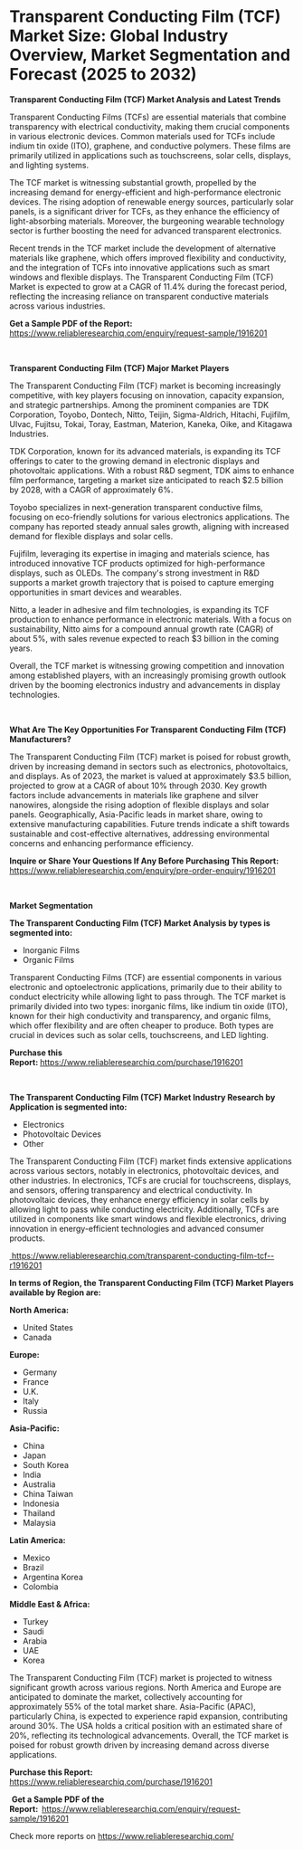 <p><h1>Transparent Conducting Film (TCF) Market Size: Global Industry Overview, Market Segmentation and Forecast (2025 to 2032)</h1></p><p><strong>Transparent Conducting Film (TCF) Market Analysis and Latest Trends</strong></p>
<p><p>Transparent Conducting Films (TCFs) are essential materials that combine transparency with electrical conductivity, making them crucial components in various electronic devices. Common materials used for TCFs include indium tin oxide (ITO), graphene, and conductive polymers. These films are primarily utilized in applications such as touchscreens, solar cells, displays, and lighting systems.</p><p>The TCF market is witnessing substantial growth, propelled by the increasing demand for energy-efficient and high-performance electronic devices. The rising adoption of renewable energy sources, particularly solar panels, is a significant driver for TCFs, as they enhance the efficiency of light-absorbing materials. Moreover, the burgeoning wearable technology sector is further boosting the need for advanced transparent electronics.</p><p>Recent trends in the TCF market include the development of alternative materials like graphene, which offers improved flexibility and conductivity, and the integration of TCFs into innovative applications such as smart windows and flexible displays. The Transparent Conducting Film (TCF) Market is expected to grow at a CAGR of 11.4% during the forecast period, reflecting the increasing reliance on transparent conductive materials across various industries.</p></p>
<p><strong>Get a Sample PDF of the Report:&nbsp;</strong> <a href="https://www.reliableresearchiq.com/enquiry/request-sample/1916201?utm_campaign=1117&utm_medium=2&utm_source=Github&utm_content=ia&utm_term=04022025&utm_id=transparent-conducting-film-tcf">https://www.reliableresearchiq.com/enquiry/request-sample/1916201</a></p>
<p>&nbsp;</p>
<p><strong>Transparent Conducting Film (TCF) Major Market Players</strong></p>
<p><p>The Transparent Conducting Film (TCF) market is becoming increasingly competitive, with key players focusing on innovation, capacity expansion, and strategic partnerships. Among the prominent companies are TDK Corporation, Toyobo, Dontech, Nitto, Teijin, Sigma-Aldrich, Hitachi, Fujifilm, Ulvac, Fujitsu, Tokai, Toray, Eastman, Materion, Kaneka, Oike, and Kitagawa Industries.</p><p>TDK Corporation, known for its advanced materials, is expanding its TCF offerings to cater to the growing demand in electronic displays and photovoltaic applications. With a robust R&D segment, TDK aims to enhance film performance, targeting a market size anticipated to reach $2.5 billion by 2028, with a CAGR of approximately 6%.</p><p>Toyobo specializes in next-generation transparent conductive films, focusing on eco-friendly solutions for various electronics applications. The company has reported steady annual sales growth, aligning with increased demand for flexible displays and solar cells.</p><p>Fujifilm, leveraging its expertise in imaging and materials science, has introduced innovative TCF products optimized for high-performance displays, such as OLEDs. The company's strong investment in R&D supports a market growth trajectory that is poised to capture emerging opportunities in smart devices and wearables.</p><p>Nitto, a leader in adhesive and film technologies, is expanding its TCF production to enhance performance in electronic materials. With a focus on sustainability, Nitto aims for a compound annual growth rate (CAGR) of about 5%, with sales revenue expected to reach $3 billion in the coming years.</p><p>Overall, the TCF market is witnessing growing competition and innovation among established players, with an increasingly promising growth outlook driven by the booming electronics industry and advancements in display technologies.</p></p>
<p>&nbsp;</p>
<p><strong>What Are The Key Opportunities For Transparent Conducting Film (TCF) Manufacturers?</strong></p>
<p><p>The Transparent Conducting Film (TCF) market is poised for robust growth, driven by increasing demand in sectors such as electronics, photovoltaics, and displays. As of 2023, the market is valued at approximately $3.5 billion, projected to grow at a CAGR of about 10% through 2030. Key growth factors include advancements in materials like graphene and silver nanowires, alongside the rising adoption of flexible displays and solar panels. Geographically, Asia-Pacific leads in market share, owing to extensive manufacturing capabilities. Future trends indicate a shift towards sustainable and cost-effective alternatives, addressing environmental concerns and enhancing performance efficiency.</p></p>
<p><strong>Inquire or Share Your Questions If Any Before Purchasing This Report:</strong> <a href="https://www.reliableresearchiq.com/enquiry/pre-order-enquiry/1916201?utm_campaign=1117&utm_medium=2&utm_source=Github&utm_content=ia&utm_term=04022025&utm_id=transparent-conducting-film-tcf">https://www.reliableresearchiq.com/enquiry/pre-order-enquiry/1916201</a></p>
<p>&nbsp;</p>
<p><strong>Market Segmentation</strong></p>
<p><strong>The Transparent Conducting Film (TCF) Market Analysis by types is segmented into:</strong></p>
<p><ul><li>Inorganic Films</li><li>Organic Films</li></ul></p>
<p><p>Transparent Conducting Films (TCF) are essential components in various electronic and optoelectronic applications, primarily due to their ability to conduct electricity while allowing light to pass through. The TCF market is primarily divided into two types: inorganic films, like indium tin oxide (ITO), known for their high conductivity and transparency, and organic films, which offer flexibility and are often cheaper to produce. Both types are crucial in devices such as solar cells, touchscreens, and LED lighting.</p></p>
<p><strong>Purchase this Report:&nbsp;</strong><a href="https://www.reliableresearchiq.com/purchase/1916201?utm_campaign=1117&utm_medium=2&utm_source=Github&utm_content=ia&utm_term=04022025&utm_id=transparent-conducting-film-tcf">https://www.reliableresearchiq.com/purchase/1916201</a></p>
<p>&nbsp;</p>
<p><strong>The Transparent Conducting Film (TCF) Market Industry Research by Application is segmented into:</strong></p>
<p><ul><li>Electronics</li><li>Photovoltaic Devices</li><li>Other</li></ul></p>
<p><p>The Transparent Conducting Film (TCF) market finds extensive applications across various sectors, notably in electronics, photovoltaic devices, and other industries. In electronics, TCFs are crucial for touchscreens, displays, and sensors, offering transparency and electrical conductivity. In photovoltaic devices, they enhance energy efficiency in solar cells by allowing light to pass while conducting electricity. Additionally, TCFs are utilized in components like smart windows and flexible electronics, driving innovation in energy-efficient technologies and advanced consumer products.</p></p>
<p><a href="https://www.reliableresearchiq.com/transparent-conducting-film-tcf--r1916201?utm_campaign=1117&utm_medium=2&utm_source=Github&utm_content=ia&utm_term=04022025&utm_id=transparent-conducting-film-tcf">&nbsp;https://www.reliableresearchiq.com/transparent-conducting-film-tcf--r1916201</a></p>
<p><strong>In terms of Region, the Transparent Conducting Film (TCF) Market Players available by Region are:</strong></p>
<p>
    <p> <strong> North America: </strong>
        <ul>
            <li>United States</li>
            <li>Canada</li>
        </ul>
        </p> 
    <p> <strong> Europe: </strong>
        <ul>
            <li>Germany</li>
            <li>France</li>
            <li>U.K.</li>
            <li>Italy</li>
            <li>Russia</li>
        </ul>
        </p> 
    <p> <strong> Asia-Pacific: </strong>
        <ul>
            <li>China</li>
            <li>Japan</li>
            <li>South Korea</li>
            <li>India</li>
            <li>Australia</li>
            <li>China Taiwan</li>
            <li>Indonesia</li>
            <li>Thailand</li>
            <li>Malaysia</li>
        </ul>
        </p> 
    <p> <strong> Latin America: </strong>
        <ul>
            <li>Mexico</li>
            <li>Brazil</li>
            <li>Argentina Korea</li>
            <li>Colombia</li>
        </ul>
        </p> 
    <p> <strong> Middle East & Africa: </strong>
        <ul>
            <li>Turkey</li>
            <li>Saudi</li>
            <li>Arabia</li>
            <li>UAE</li>
            <li>Korea</li>
        </ul>
    </p>
    </p>
<p><p>The Transparent Conducting Film (TCF) market is projected to witness significant growth across various regions. North America and Europe are anticipated to dominate the market, collectively accounting for approximately 55% of the total market share. Asia-Pacific (APAC), particularly China, is expected to experience rapid expansion, contributing around 30%. The USA holds a critical position with an estimated share of 20%, reflecting its technological advancements. Overall, the TCF market is poised for robust growth driven by increasing demand across diverse applications.</p></p>
<p><strong>Purchase this Report: </strong><a href="https://www.reliableresearchiq.com/purchase/1916201?utm_campaign=1117&utm_medium=2&utm_source=Github&utm_content=ia&utm_term=04022025&utm_id=transparent-conducting-film-tcf">https://www.reliableresearchiq.com/purchase/1916201</a></p>
<p>&nbsp;<strong>Get a Sample PDF of the Report:&nbsp;&nbsp;</strong><a href="https://www.reliableresearchiq.com/enquiry/request-sample/1916201?utm_campaign=1117&utm_medium=2&utm_source=Github&utm_content=ia&utm_term=04022025&utm_id=transparent-conducting-film-tcf">https://www.reliableresearchiq.com/enquiry/request-sample/1916201</a></p>
<p><strong></strong></p>
<p>Check more reports on <a href="https://www.reliableresearchiq.com/?utm_campaign=1117&utm_medium=2&utm_source=Github&utm_content=ia&utm_term=04022025&utm_id=transparent-conducting-film-tcf">https://www.reliableresearchiq.com/</a></p>
